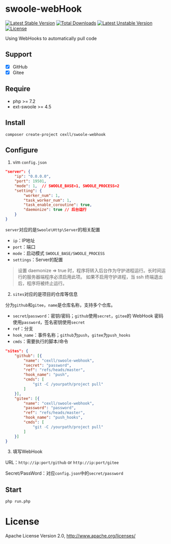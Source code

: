 # swoole-webHook

[![Latest Stable Version](http://poser.pugx.org/cexll/swoole-webhook/v)](https://packagist.org/packages/cexll/swoole-webhook) [![Total Downloads](http://poser.pugx.org/cexll/swoole-webhook/downloads)](https://packagist.org/packages/cexll/swoole-webhook) [![Latest Unstable Version](http://poser.pugx.org/cexll/swoole-webhook/v/unstable)](https://packagist.org/packages/cexll/swoole-webhook) [![License](http://poser.pugx.org/cexll/swoole-webhook/license)](https://packagist.org/packages/cexll/swoole-webhook)

Using WebHooks to automatically pull code

## Support

* [x] GitHub
* [x] Gitee

## Require

* php >= 7.2
* ext-swoole >= 4.5

## Install

```shell
composer create-project cexll/swoole-webhook
```

## Configure

1. vim `config.json`

```json
"server": {
	"ip": "0.0.0.0",
	"port": 19501,
	"mode": 1,  // SWOOLE_BASE=1, SWOOLE_PROCESS=2
	"setting": {
		"worker_num": 1,
		"task_worker_num": 1,
		"task_enable_coroutine": true,
		"daemonize": true // 后台运行
	}
}
```
`server`对应的是`Swoole\Http\Server`的相关配置

* `ip`：IP地址
* `port`：端口
* `mode`：启动模式 `SWOOLE_BASE/SWOOLE_PROCESS`
* `settings`：Server的配置

> 设置 daemonize => true 时，程序将转入后台作为守护进程运行。长时间运行的服务器端程序必须启用此项。
如果不启用守护进程，当 ssh 终端退出后，程序将被终止运行。



2. `sites`对应的是项目的仓库等信息

分为`github`和`gitee`，`name`是仓库名称，支持多个仓库。

* `secret`/`password`：密钥/密码；`github`使用`secret`，`gitee`的 WebHook 密码使用`password`，签名密钥使用`secret`
* `ref`：分支
* `hook_name`：事件名称；`github`为`push`，`gitee`为`push_hooks`
* `cmds`：需要执行的脚本/命令

```json
"sites": {
	"github": [{
		"name": "cexll/swoole-webhook",
		"secret": "password",
		"ref": "refs/heads/master",
		"hook_name": "push",
		"cmds": [
			"git -C /yourpath/project pull"
		]
	}],
	"gitee": [{
		"name": "cexll/swoole-webhook",
		"password": "password",
		"ref": "refs/heads/master",
		"hook_name": "push_hooks",
		"cmds": [
			"git -C /yourpath/project pull"
		]
	}]
}
```

3. 填写WebHook

URL：`http://ip:port/github` or `http://ip:port/gitee`

Secret/PassWord：对应`config.json`中的`secret/password`

## Start

```shell
php run.php
```

# License
Apache License Version 2.0, http://www.apache.org/licenses/
